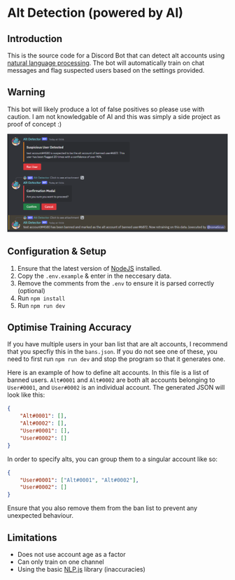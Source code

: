 # Alt Detection (powered by AI)

## Introduction

This is the source code for a Discord Bot that can detect alt accounts using [natural language processing](https://en.wikipedia.org/wiki/Natural_language_processing). The bot will automatically train on chat messages and flag suspected users based on the settings provided.

## Warning

This bot will likely produce a lot of false positives so please use with caution. I am not knowledgable of AI and this was simply a side project as proof of concept :)

![Screenshot](./screenshot.png)

## Configuration & Setup

1. Ensure that the latest version of [NodeJS](https://nodejs.org/en) installed.
2. Copy the `.env.example` & enter in the neccesary data.
3. Remove the comments from the `.env` to ensure it is parsed correctly (optional)
4. Run `npm install`
5. Run `npm run dev`

## Optimise Training Accuracy

If you have multiple users in your ban list that are alt accounts, I recommend that you specfiy this in the `bans.json`. If you do not see one of these, you need to first run `npm run dev` and stop the program so that it generates one.

Here is an example of how to define alt accounts. In this file is a list of banned users. `Alt#0001` and `Alt#0002` are both alt accounts belonging to `User#0001`, and `User#0002` is an individual account. The generated JSON will look like this:

```json
{
    "Alt#0001": [],
    "Alt#0002": [],
    "User#0001": [],
    "User#0002": []
}
```

In order to specify alts, you can group them to a singular account like so:

```json
{
    "User#0001": ["Alt#0001", "Alt#0002"],
    "User#0002": []
}
```

Ensure that you also remove them from the ban list to prevent any unexpected behaviour.

## Limitations

-   Does not use account age as a factor
-   Can only train on one channel
-   Using the basic [NLP.js](https://github.com/axa-group/nlp.js/) library (inaccuracies)
